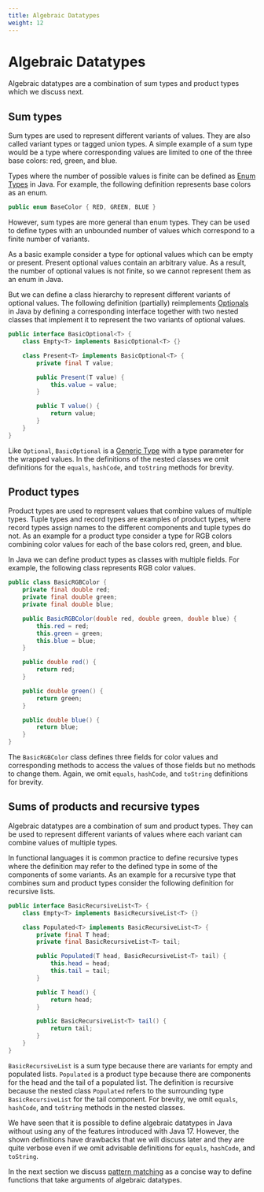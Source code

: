```yaml
---
title: Algebraic Datatypes
weight: 12
---
```


# Algebraic Datatypes

Algebraic datatypes are a combination of sum types and product types
which we discuss next.

## Sum types

Sum types are used to represent different variants of values.
They are also called variant types or tagged union types.
A simple example of a sum type would be a type
where corresponding values are limited to one of the three base colors:
red, green, and blue.

Types where the number of possible values is finite can be defined as
[Enum Types](https://docs.oracle.com/javase/tutorial/java/javaOO/enum.html)
in Java.
For example, the following definition represents base colors as an enum.

```java
public enum BaseColor { RED, GREEN, BLUE }
```

However, sum types are more general than enum types.
They can be used to define types with an unbounded number of values
which correspond to a finite number of variants.

As a basic example
consider a type for optional values which can be empty or present.
Present optional values contain an arbitrary value. 
As a result, the number of optional values is not finite,
so we cannot represent them as an enum in Java.

But we can define a class hierarchy
to represent different variants of optional values.
The following definition (partially) reimplements
[Optionals](https://docs.oracle.com/en/java/javase/17/docs/api/java.base/java/util/Optional.html)
in Java by defining a corresponding interface
together with two nested classes that implement it
to represent the two variants of optional values.

```java
public interface BasicOptional<T> {
    class Empty<T> implements BasicOptional<T> {}

    class Present<T> implements BasicOptional<T> {
        private final T value;

        public Present(T value) {
            this.value = value;
        }

        public T value() {
            return value;
        }
    }
}
```

Like `Optional`, `BasicOptional` is a
[Generic Type](https://docs.oracle.com/javase/tutorial/java/generics/types.html)
with a type parameter for the wrapped values.
In the definitions of the nested classes
we omit definitions for the `equals`, `hashCode`, and `toString` methods
for brevity.

## Product types

Product types are used to represent values that combine values of multiple types.
Tuple types and record types are examples of product types,
where record types assign names to the different components
and tuple types do not.
As an example for a product type consider a type for RGB colors
combining color values for each of the base colors red, green, and blue.

In Java we can define product types as classes with multiple fields.
For example, the following class represents RGB color values.

```java
public class BasicRGBColor {
    private final double red;
    private final double green;
    private final double blue;

    public BasicRGBColor(double red, double green, double blue) {
        this.red = red;
        this.green = green;
        this.blue = blue;
    }

    public double red() {
        return red;
    }

    public double green() {
        return green;
    }

    public double blue() {
        return blue;
    }
}
```

The `BasicRGBColor` class defines three fields for color values
and corresponding methods to access the values of those fields
but no methods to change them.
Again, we omit `equals`, `hashCode`, and `toString` definitions for brevity.

## Sums of products and recursive types

Algebraic datatypes are a combination of sum and product types.
They can be used to represent different variants of values
where each variant can combine values of multiple types.

In functional languages it is common practice to define recursive types
where the definition may refer to the defined type
in some of the components of some variants.
As an example for a recursive type that combines sum and product types
consider the following definition for recursive lists.

```java
public interface BasicRecursiveList<T> {
    class Empty<T> implements BasicRecursiveList<T> {}

    class Populated<T> implements BasicRecursiveList<T> {
        private final T head;
        private final BasicRecursiveList<T> tail;

        public Populated(T head, BasicRecursiveList<T> tail) {
            this.head = head;
            this.tail = tail;
        }

        public T head() {
            return head;
        }

        public BasicRecursiveList<T> tail() {
            return tail;
        }
    }
}
```

`BasicRecursiveList` is a sum type 
because there are variants for empty and populated lists.
`Populated` is a product type
because there are components for the head and the tail of a populated list.
The definition is recursive
because the nested class `Populated` 
refers to the surrounding type `BasicRecursiveList` for the tail component.
For brevity, we omit `equals`, `hashCode`, and `toString` methods
in the nested classes.

We have seen that it is possible to define algebraic datatypes in Java
without using any of the features introduced with Java 17.
However, the shown definitions have drawbacks that we will discuss later
and they are quite verbose 
even if we omit advisable definitions for `equals`, `hashCode`, and `toString`.

In the next section we discuss
[pattern matching](../patterns)
as a concise way to define functions that take arguments of algebraic datatypes.
